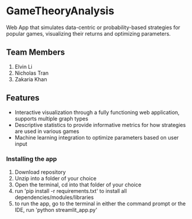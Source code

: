 # GameTheoryAnalysis
Web App that simulates data-centric or probability-based strategies for popular games, visualizing their returns and optimizing parameters.

## Team Members
1. Elvin Li
2. Nicholas Tran
3. Zakaria Khan

## Features
- Interactive visualization through a fully functioning web application, supports multiple graph types
- Descriptive statistics to provide informative metrics for how strategies are used in various games
- Machine learning integration to optimize parameters based on user input

### Installing the app
1. Download repository
2. Unzip into a folder of your choice
3. Open the terminal, cd into that folder of your choice
4. run 'pip install -r requirements.txt' to install all dependencies/modules/libraries
5. to run the app, go to the terminal in either the command prompt or the IDE, run 'python streamlit_app.py'

